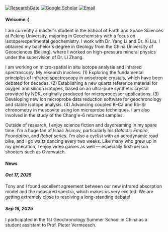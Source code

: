 [![ResearchGate](https://img.shields.io/badge/research_gate-%2300CCBB?style=for-the-badge&logo=researchgate&logoColor=white)](https://www.researchgate.net/profile/Zhuoran-Zhang-21)
[![Google Scholar](https://img.shields.io/badge/Google_Scholar-%234285F4?style=for-the-badge&logo=googlescholar&logoColor=white)](https://scholar.google.com/citations?hl=zh-CN&user=q7HkKf0AAAAJ)
[![Email](https://img.shields.io/badge/-Email-990000?style=for-the-badge&logo=minutemailer&logoColor=white)](mailto:zhuoran.zhang@stu.pku.edu.cn)

#### <strong>Welcome :)</strong>

I am currently a master's student in the School of Earth and Space Sciences at Peking University, majoring in Geochemistry with a focus on isotope/experimental geochemistry. I work with Dr. Yang Li and Dr. Xi Liu. I obtained my bachelor's degree in Geology from the China University of Geosciences (Beijing), where I worked on high-pressure mineral physics under the supervision of Dr. Li Zhang.

I am working on micro-spatial in situ isotope analysis and infrared spectroscopy.
My research involves:
(1) Exploring the fundamental principles of infrared spectroscopy in anisotropic crystals, which have been debated for decades.
(2) Establishing a new quartz reference material for oxygen and silicon isotopes, based on an ultra-pure synthetic crystal provided by NDK, originally produced for microprocessor applications.
(3) Developing new ion microprobe data reduction software for geochronology and stable isotope analysis.
(4) Advancing coupled K–Ca and Rb–Sr chronometry in muscovite using ion microprobe techniques.
I am also involved in the study of the Chang'e-6 returned samples.

Outside of research, I enjoy science fiction and daydreaming in my spare time. I'm a huge fan of Isaac Asimov, particularly his *Galactic Empire*, *Foundation*, and *Robot* series. I'm also a cyclist with an aerodynamic road bike, and I go waltz dancing every two weeks. Like many who grew up in my generation, I enjoy video games as well — especially first-person shooters such as Overwatch.

#### <strong>News</strong>
#### *Oct 17, 2025*<br>
Tony and I found excellent agreement between our new infrared absorption model and the measured spectra, which makes us very excited. We are getting extremely close to resolving a long-standing debate!
#### *Sep 16, 2025*<br>
I participated in the 1st Geochronology Summer School in China as a student assistant to Prof. Pieter Vermeesch.

<!--#### <strong>Contact</strong> -->
<!--Email: zhuoran.zhang@stu.pku.edu.cn -->

<!--#### #### <strong>Education</strong> -->
<!--#### M.S. in Geochemistry, Peking University, 2024—2027 (expected).\ -->
<!--#### B.S. in Geology, China University of Geosciences, 2020—2024. -->

<!--#### <strong>Research Interests</strong> -->
<!--FTIR Analysis, Ion Microprobe, Statistics. -->

